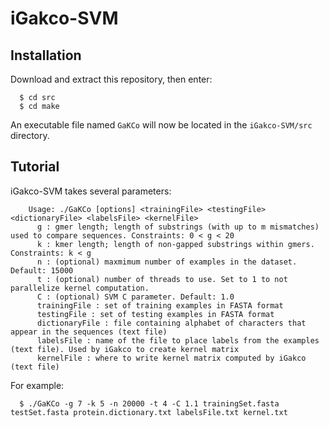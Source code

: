 # iGakco-SVM
## Installation
Download and extract this repository, then enter:
```
  $ cd src
  $ cd make
```
An executable file named `GaKCo` will now be located in the `iGakco-SVM/src` directory.
## Tutorial
iGakco-SVM takes several parameters:
        
        Usage: ./GaKCo [options] <trainingFile> <testingFile> <dictionaryFile> <labelsFile> <kernelFile>
          g : gmer length; length of substrings (with up to m mismatches) used to compare sequences. Constraints: 0 < g < 20
          k : kmer length; length of non-gapped substrings within gmers. Constraints: k < g
          n : (optional) maxmimum number of examples in the dataset. Default: 15000
          t : (optional) number of threads to use. Set to 1 to not parallelize kernel computation. 
          C : (optional) SVM C parameter. Default: 1.0
          trainingFile : set of training examples in FASTA format
          testingFile : set of testing examples in FASTA format
          dictionaryFile : file containing alphabet of characters that appear in the sequences (text file)
          labelsFile : name of the file to place labels from the examples (text file). Used by iGakco to create kernel matrix
          kernelFile : where to write kernel matrix computed by iGakco (text file)
For example:
```
  $ ./GaKCo -g 7 -k 5 -n 20000 -t 4 -C 1.1 trainingSet.fasta testSet.fasta protein.dictionary.txt labelsFile.txt kernel.txt
```
